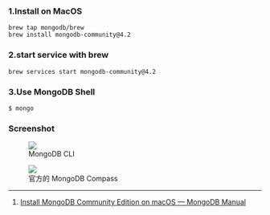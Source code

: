 <!-- <img src='https://loremxuetengfei.oss-cn-beijing.aliyuncs.com/mogodb-first-git-1550389054.gif'/> -->

### 1.Install on MacOS

```shell
brew tap mongodb/brew
brew install mongodb-community@4.2
```

### 2.start service with brew

```shell
brew services start mongodb-community@4.2
```

### 3.Use MongoDB Shell

```
$ mongo
```

### Screenshot

<figure>
<img src='https://loremxuetengfei.oss-cn-beijing.aliyuncs.com/run-mongodb-1571318604.png'/>
  <figcaption>MongoDB CLI</figcaption>
</figure>

<figure>
<img src='https://loremxuetengfei.oss-cn-beijing.aliyuncs.com/mongodb-compass-1572091376.png'/>
  <!-- <img src='https://loremxuetengfei.oss-cn-beijing.aliyuncs.com/css-module-in-one-pic.png' width='600px'/> -->
  <figcaption>官方的 MongoDB Compass</figcaption>
</figure>

---

1. [Install MongoDB Community Edition on macOS — MongoDB Manual](https://docs.mongodb.com/manual/tutorial/install-mongodb-on-os-x/)
